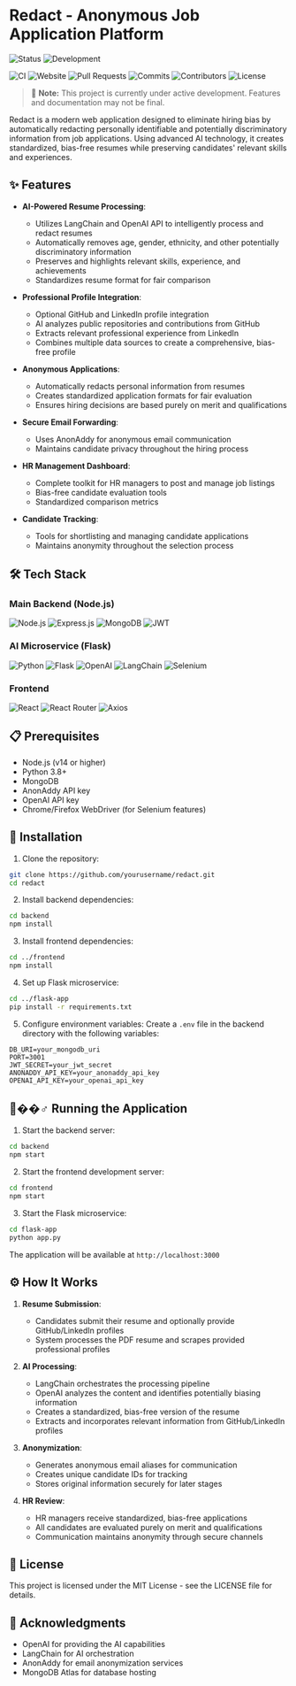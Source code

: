 # Redact - Anonymous Job Application Platform

![Status](https://img.shields.io/badge/Status-Work%20In%20Progress-yellow)
![Development](https://img.shields.io/badge/Development-Active-success)

![CI](https://img.shields.io/badge/CI-no%20status-lightgrey)
![Website](https://img.shields.io/badge/website-down-red)
![Pull Requests](https://img.shields.io/badge/pull%20requests-0%20open-brightgreen)
![Commits](https://img.shields.io/badge/commits-64-blue)
![Contributors](https://img.shields.io/badge/contributors-1-blue)
![License](https://img.shields.io/badge/license-MIT-green)

> 🚧 **Note:** This project is currently under active development. Features and documentation may not be final.

Redact is a modern web application designed to eliminate hiring bias by automatically redacting personally identifiable and potentially discriminatory information from job applications. Using advanced AI technology, it creates standardized, bias-free resumes while preserving candidates' relevant skills and experiences.

## ✨ Features

- **AI-Powered Resume Processing**: 
  - Utilizes LangChain and OpenAI API to intelligently process and redact resumes
  - Automatically removes age, gender, ethnicity, and other potentially discriminatory information
  - Preserves and highlights relevant skills, experience, and achievements
  - Standardizes resume format for fair comparison

- **Professional Profile Integration**:
  - Optional GitHub and LinkedIn profile integration
  - AI analyzes public repositories and contributions from GitHub
  - Extracts relevant professional experience from LinkedIn
  - Combines multiple data sources to create a comprehensive, bias-free profile

- **Anonymous Applications**: 
  - Automatically redacts personal information from resumes
  - Creates standardized application formats for fair evaluation
  - Ensures hiring decisions are based purely on merit and qualifications

- **Secure Email Forwarding**: 
  - Uses AnonAddy for anonymous email communication
  - Maintains candidate privacy throughout the hiring process

- **HR Management Dashboard**: 
  - Complete toolkit for HR managers to post and manage job listings
  - Bias-free candidate evaluation tools
  - Standardized comparison metrics

- **Candidate Tracking**: 
  - Tools for shortlisting and managing candidate applications
  - Maintains anonymity throughout the selection process

## 🛠️ Tech Stack

### Main Backend (Node.js)
![Node.js](https://img.shields.io/badge/Node.js-339933?style=for-the-badge&logo=nodedotjs&logoColor=white)
![Express.js](https://img.shields.io/badge/Express.js-000000?style=for-the-badge&logo=express&logoColor=white)
![MongoDB](https://img.shields.io/badge/MongoDB-47A248?style=for-the-badge&logo=mongodb&logoColor=white)
![JWT](https://img.shields.io/badge/JWT-000000?style=for-the-badge&logo=JSON%20web%20tokens&logoColor=white)

### AI Microservice (Flask)
![Python](https://img.shields.io/badge/Python-3776AB?style=for-the-badge&logo=python&logoColor=white)
![Flask](https://img.shields.io/badge/Flask-000000?style=for-the-badge&logo=flask&logoColor=white)
![OpenAI](https://img.shields.io/badge/OpenAI-412991?style=for-the-badge&logo=openai&logoColor=white)
![LangChain](https://img.shields.io/badge/🦜️_LangChain-2C974B?style=for-the-badge)
![Selenium](https://img.shields.io/badge/Selenium-43B02A?style=for-the-badge&logo=Selenium&logoColor=white)

### Frontend
![React](https://img.shields.io/badge/React-20232A?style=for-the-badge&logo=react&logoColor=61DAFB)
![React Router](https://img.shields.io/badge/React_Router-CA4245?style=for-the-badge&logo=react-router&logoColor=white)
![Axios](https://img.shields.io/badge/Axios-5A29E4?style=for-the-badge&logo=axios&logoColor=white)

## 📋 Prerequisites

- Node.js (v14 or higher)
- Python 3.8+
- MongoDB
- AnonAddy API key
- OpenAI API key
- Chrome/Firefox WebDriver (for Selenium features)

## 🚀 Installation

1. Clone the repository:
```bash
git clone https://github.com/yourusername/redact.git
cd redact
```

2. Install backend dependencies:
```bash
cd backend
npm install
```

3. Install frontend dependencies:
```bash
cd ../frontend
npm install
```

4. Set up Flask microservice:
```bash
cd ../flask-app
pip install -r requirements.txt
```

5. Configure environment variables:
Create a `.env` file in the backend directory with the following variables:
```
DB_URI=your_mongodb_uri
PORT=3001
JWT_SECRET=your_jwt_secret
ANONADDY_API_KEY=your_anonaddy_api_key
OPENAI_API_KEY=your_openai_api_key
```

## 🏃��♂️ Running the Application

1. Start the backend server:
```bash
cd backend
npm start
```

2. Start the frontend development server:
```bash
cd frontend
npm start
```

3. Start the Flask microservice:
```bash
cd flask-app
python app.py
```

The application will be available at `http://localhost:3000`

## ⚙️ How It Works

1. **Resume Submission**:
   - Candidates submit their resume and optionally provide GitHub/LinkedIn profiles
   - System processes the PDF resume and scrapes provided professional profiles

2. **AI Processing**:
   - LangChain orchestrates the processing pipeline
   - OpenAI analyzes the content and identifies potentially biasing information
   - Creates a standardized, bias-free version of the resume
   - Extracts and incorporates relevant information from GitHub/LinkedIn profiles

3. **Anonymization**:
   - Generates anonymous email aliases for communication
   - Creates unique candidate IDs for tracking
   - Stores original information securely for later stages

4. **HR Review**:
   - HR managers receive standardized, bias-free applications
   - All candidates are evaluated purely on merit and qualifications
   - Communication maintains anonymity through secure channels

## 📄 License

This project is licensed under the MIT License - see the LICENSE file for details.

## 🙏 Acknowledgments

- OpenAI for providing the AI capabilities
- LangChain for AI orchestration
- AnonAddy for email anonymization services
- MongoDB Atlas for database hosting
